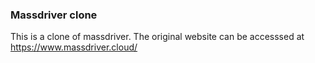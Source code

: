 ### Massdriver clone
This is a clone of massdriver. The original website can be accesssed at https://www.massdriver.cloud/